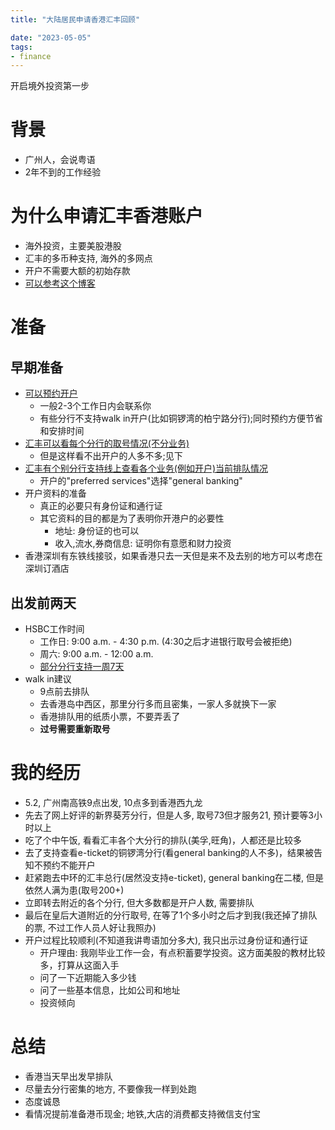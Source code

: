 ```yaml
---
title: "大陆居民申请香港汇丰回顾"

date: "2023-05-05"
tags:
- finance
---
```


开启境外投资第一步

<!--more-->

# 背景

- 广州人，会说粤语
- 2年不到的工作经验

# 为什么申请汇丰香港账户

- 海外投资，主要美股港股
- 汇丰的多币种支持, 海外的多网点
- 开户不需要大额的初始存款
- [可以参考这个博客](https://catman.app/)

# 准备

## 早期准备

- [可以预约开户](https://www.digitalcounterservices.hsbc.com.hk/Ticket/Index/TC)
  - 一般2-3个工作日内会联系你
  - 有些分行不支持walk in开户(比如铜锣湾的柏宁路分行);同时预约方便节省和安排时间
- [汇丰可以看每个分行的取号情况(不分业务)](https://www.digitalcounterservices.hsbc.com.hk/Ticket/Index/TC)
  - 但是这样看不出开户的人多不多;见下
- [汇丰有个别分行支持线上查看各个业务(例如开户)当前排队情况](https://www.eticketing.hsbc.com.hk/Ticket/Centre/EN)
  - 开户的"preferred services"选择"general banking"
- 开户资料的准备 　
  - 真正的必要只有身份证和通行证
  - 其它资料的目的都是为了表明你开港户的必要性
    - 地址: 身份证的也可以
    - 收入,流水,券商信息: 证明你有意愿和财力投资
- 香港深圳有东铁线接驳，如果香港只去一天但是来不及去别的地方可以考虑在深圳订酒店

## 出发前两天

- HSBC工作时间
  - 工作日: 9:00 a.m. - 4:30 p.m. (4:30之后才进银行取号会被拒绝)
  - 周六: 9:00 a.m. - 12:00 a.m.
  - [部分分行支持一周7天](https://news.mingpao.com/pns/%E7%B6%93%E6%BF%9F/article/20230426/s00004/1682442179563/%E5%8C%AF%E8%B1%90%E5%BB%B6%E9%95%B7%E5%85%A9%E5%88%86%E8%A1%8C7%E5%A4%A9%E5%B7%A5%E4%BD%9C)
- walk in建议
  - 9点前去排队
  - 去香港岛中西区，那里分行多而且密集，一家人多就换下一家
  - 香港排队用的纸质小票，不要弄丢了
  - **过号需要重新取号**

# 我的经历

- 5.2, 广州南高铁9点出发, 10点多到香港西九龙
- 先去了网上好评的新界葵芳分行，但是人多, 取号73但才服务21, 预计要等3小时以上
- 吃了个中午饭, 看看汇丰各个大分行的排队(美孚,旺角)，人都还是比较多
- 去了支持查看e-ticket的铜锣湾分行(看general
  banking的人不多)，结果被告知不预约不能开户
- 赶紧跑去中环的汇丰总行(居然没支持e-ticket), general banking在二楼,
  但是依然人满为患(取号200+)
- 立即转去附近的各个分行, 但大多数都是开户人数, 需要排队
- 最后在皇后大道附近的分行取号, 在等了1个多小时之后才到我(我还掉了排队的票,
  不过工作人员人好让我照办)
- 开户过程比较顺利(不知道我讲粤语加分多大), 我只出示过身份证和通行证
  - 开户理由:
    我刚毕业工作一会，有点积蓄要学投资。这方面美股的教材比较多，打算从这面入手
  - 问了一下近期能入多少钱
  - 问了一些基本信息，比如公司和地址
  - 投资倾向

# 总结

- 香港当天早出发早排队
- 尽量去分行密集的地方, 不要像我一样到处跑
- 态度诚恳
- 看情况提前准备港币现金; 地铁,大店的消费都支持微信支付宝
